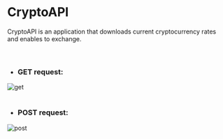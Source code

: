 # CryptoAPI
CryptoAPI is an application that downloads current cryptocurrency rates and enables to exchange.
<br />
<br />
<br />
- ### GET request:
![get](https://user-images.githubusercontent.com/70913892/135769495-a14f3964-7514-4518-9c4f-4e0cb0b5b48c.PNG)
<br />
<br />
- ### POST request:
![post](https://user-images.githubusercontent.com/70913892/135769502-0b8b6b44-ec77-4998-b61f-2897580f71d2.png)
